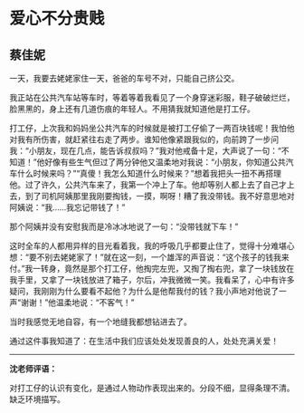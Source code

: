 # 爱心不分贵贱 #

## 蔡佳妮 ##

一天，我要去姥姥家住一天，爸爸的车号不对，只能自己挤公交。
   
我正站在公共汽车站等车时，等着等着我看见了一个身穿迷彩服，鞋子破破烂烂，脸黑黑的，身上还有几道伤痕的年轻人。不用猜我就知道他是打工仔。
   
打工仔，上次我和妈妈坐公共汽车的时候就是被打工仔偷了一两百块钱呢！我怕他对我有所伤害，就赶紧往右走了两步。谁知他像紧跟我似的，向前跨了一步问我：“小朋友，现在几点，能告诉叔叔吗？”我对他戒备十足，大声说了一句：“不知道！”他好像有些生气但过了两分钟他又温柔地对我说：“小朋友，你知道公共汽车什么时候来吗？”“真傻！我怎么知道什么时候来？”想着我把头一扭不再搭理他。过了许久，公共汽车来了，我第一个冲上了车。他却等别人都上去了自己才上去，到了司机阿姨那里我刚要掏钱，一摸，啊呀！糟了我没带钱。我不好意思地对阿姨说：“我……我忘记带钱了！”
   
那个阿姨并没有安慰我而是冷冰冰地说了一句：“没带钱就下车！”
   
这时全车的人都用异样的目光看着我，我的呼吸几乎都要止住了，觉得十分难堪心想：“要不别去姥姥家了！”就在这一刻，一个雄浑的声音说：“这个孩子的钱我来付。”我一转身，竟然是那个打工仔，他掏完左兜，又掏了掏右兜，拿了一块钱放在我手里，又拿了一块钱放进了箱子，尔后，冲我微微一笑。我看呆了，心中有许多疑问，我刚刚为什么要看不起他？为什么是他帮我付的钱？我小声地对他说了一声“谢谢！”他温柔地说：“不客气！”
   
当时我感觉无地自容，有一个地缝我都想钻进去了。
   
通过这件事我知道了：在生活中我们应该处处发现善良的人，处处充满关爱！

---------------------------------

**沈老师评语：**

对打工仔的认识有变化，是通过人物动作表现出来的。分段不细，显得条理不清。缺乏环境描写。
            